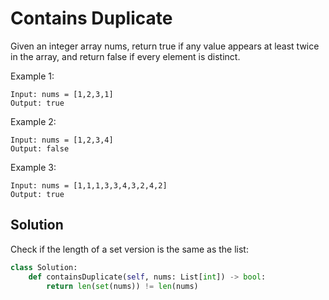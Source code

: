 # Contains Duplicate

Given an integer array nums, return true if any value appears at least twice in the array, and return false if every element is distinct.

Example 1:

```
Input: nums = [1,2,3,1]
Output: true
```

Example 2:

```
Input: nums = [1,2,3,4]
Output: false
```

Example 3:

```
Input: nums = [1,1,1,3,3,4,3,2,4,2]
Output: true
```

## Solution

Check if the length of a set version is the same as the list:

```python
class Solution:
    def containsDuplicate(self, nums: List[int]) -> bool:
        return len(set(nums)) != len(nums)
```
